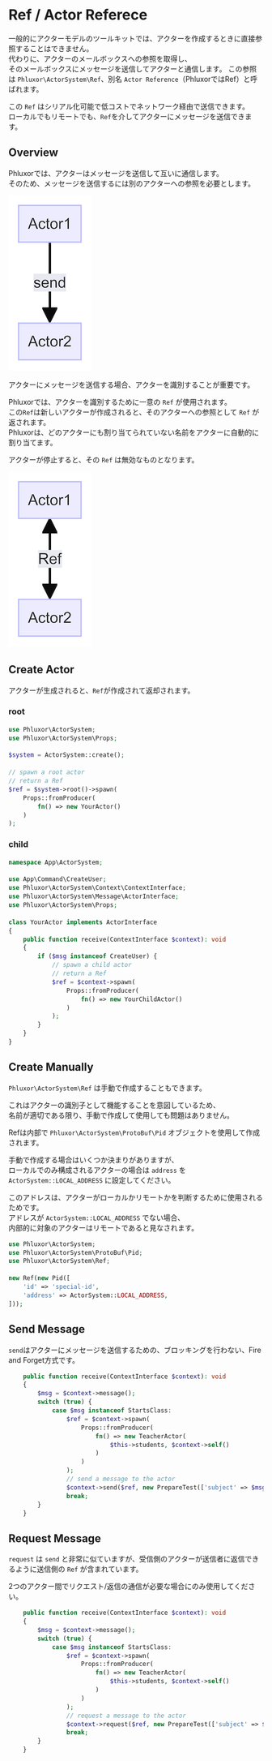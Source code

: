 # Ref / Actor Referece

一般的にアクターモデルのツールキットでは、アクターを作成するときに直接参照することはできません。  
代わりに、アクターのメールボックスへの参照を取得し、  
そのメールボックスにメッセージを送信してアクターと通信します。
この参照は `Phluxor\ActorSystem\Ref`、別名 `Actor Reference`（PhluxorではRef）と呼ばれます。

この `Ref` はシリアル化可能で低コストでネットワーク経由で送信できます。  
ローカルでもリモートでも、`Ref`を介してアクターにメッセージを送信できます。

## Overview

Phluxorでは、アクターはメッセージを送信して互いに通信します。  
そのため、メッセージを送信するには別のアクターへの参照を必要とします。

![send message to actor](/images/ref/send_ref.png "send message to actor")

アクターにメッセージを送信する場合、アクターを識別することが重要です。

Phluxorでは、アクターを識別するために一意の `Ref` が使用されます。  
この`Ref`は新しいアクターが作成されると、そのアクターへの参照として `Ref` が返されます。  
Phluxorは、どのアクターにも割り当てられていない名前をアクターに自動的に割り当てます。

アクターが停止すると、その `Ref` は無効なものとなります。

![send message to actor with ref](/images/ref/send_to_actor_with_ref.png "send message to actor with ref")

## Create Actor

アクターが生成されると、`Ref`が作成されて返却されます。

### root

```php
use Phluxor\ActorSystem;
use Phluxor\ActorSystem\Props;

$system = ActorSystem::create();

// spawn a root actor
// return a Ref
$ref = $system->root()->spawn(
    Props::fromProducer(
        fn() => new YourActor()
    )
);
```

### child

```php
namespace App\ActorSystem;

use App\Command\CreateUser;
use Phluxor\ActorSystem\Context\ContextInterface;
use Phluxor\ActorSystem\Message\ActorInterface;
use Phluxor\ActorSystem\Props;

class YourActor implements ActorInterface
{
    public function receive(ContextInterface $context): void
    {
        if ($msg instanceof CreateUser) {
            // spawn a child actor
            // return a Ref
            $ref = $context->spawn(
                Props::fromProducer(
                    fn() => new YourChildActor()
                )
            );
        }
    }
}

```

## Create Manually

`Phluxor\ActorSystem\Ref` は手動で作成することもできます。

これはアクターの識別子として機能することを意図しているため、  
名前が適切である限り、手動で作成して使用しても問題はありません。

Refは内部で `Phluxor\ActorSystem\ProtoBuf\Pid` オブジェクトを使用して作成されます。

手動で作成する場合はいくつか決まりがありますが、  
ローカルでのみ構成されるアクターの場合は `address` を `ActorSystem::LOCAL_ADDRESS` に設定してください。  

このアドレスは、アクターがローカルかリモートかを判断するために使用されるためです。  
アドレスが `ActorSystem::LOCAL_ADDRESS` でない場合、  
内部的に対象のアクターはリモートであると見なされます。

```php
use Phluxor\ActorSystem;
use Phluxor\ActorSystem\ProtoBuf\Pid;
use Phluxor\ActorSystem\Ref;

new Ref(new Pid([
    'id' => 'special-id',
    'address' => ActorSystem::LOCAL_ADDRESS,
]));
```

## Send Message

`send`はアクターにメッセージを送信するための、ブロッキングを行わない、Fire and Forget方式です。

```php
    public function receive(ContextInterface $context): void
    {
        $msg = $context->message();
        switch (true) {
            case $msg instanceof StartsClass:
                $ref = $context->spawn(
                    Props::fromProducer(
                        fn() => new TeacherActor(
                            $this->students, $context->self()
                        )
                    )
                );
                // send a message to the actor
                $context->send($ref, new PrepareTest(['subject' => $msg->getSubject()]));
                break;
        }
    }
```

## Request Message

`request` は `send` と非常に似ていますが、受信側のアクターが送信者に返信できるように送信側の `Ref` が含まれています。

2つのアクター間でリクエスト/返信の通信が必要な場合にのみ使用してください。

```php
    public function receive(ContextInterface $context): void
    {
        $msg = $context->message();
        switch (true) {
            case $msg instanceof StartsClass:
                $ref = $context->spawn(
                    Props::fromProducer(
                        fn() => new TeacherActor(
                            $this->students, $context->self()
                        )
                    )
                );
                // request a message to the actor
                $context->request($ref, new PrepareTest(['subject' => $msg->getSubject()]));
                break;
        }
    }
```
